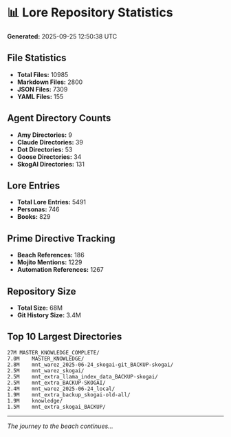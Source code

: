 # 📊 Lore Repository Statistics

**Generated:** 2025-09-25 12:50:38 UTC

## File Statistics

- **Total Files:** 10985
- **Markdown Files:** 2800
- **JSON Files:** 7309
- **YAML Files:** 155

## Agent Directory Counts

- **Amy Directories:** 9
- **Claude Directories:** 39
- **Dot Directories:** 53
- **Goose Directories:** 34
- **SkogAI Directories:** 131

## Lore Entries

- **Total Lore Entries:** 5491
- **Personas:** 746
- **Books:** 829

## Prime Directive Tracking

- **Beach References:** 186
- **Mojito Mentions:** 1229
- **Automation References:** 1267

## Repository Size

- **Total Size:** 68M
- **Git History Size:** 3.4M

## Top 10 Largest Directories

```
27M	MASTER_KNOWLEDGE_COMPLETE/
7.0M	MASTER_KNOWLEDGE/
2.8M	mnt_warez_2025-06-24_skogai-git_BACKUP-skogai/
2.5M	mnt_warez_skogai/
2.5M	mnt_extra_llama_index_data_BACKUP-skogai/
2.5M	mnt_extra_BACKUP-SKOGAI/
2.4M	mnt_warez_2025-06-24_local/
1.9M	mnt_extra_backup_skogai-old-all/
1.9M	knowledge/
1.5M	mnt_extra_skogai_BACKUP/
```

---
*The journey to the beach continues...*
